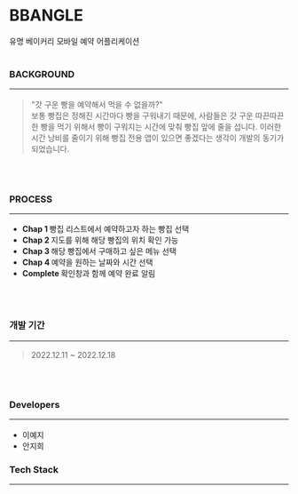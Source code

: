 # BBANGLE 
유명 베이커리 모바일 예약 어플리케이션
<br><br>

### BACKGROUND <hr/>
> "갓 구운 빵을 예약해서 먹을 수 없을까?"<br>
보통 빵집은 정해진 시간마다 빵을 구워내기 때문에, 사람들은 갓 구운 따끈따끈한 빵을 먹기 위해서 빵이 구워지는 시간에 맞춰 빵집 앞에 줄을 섭니다. 이러한 시간 낭비를 줄이기 위해 빵집 전용 앱이 있으면 좋겠다는 생각이 개발의 동기가 되었습니다.

<br><br>

### PROCESS <hr/>
* <strong>Chap 1 </strong> 빵집 리스트에서 예약하고자 하는 빵집 선택<br>
* <strong>Chap 2 </strong> 지도를 위해 해당 빵집의 위치 확인 가능<br>
* <strong>Chap 3 </strong> 해당 빵집에서 구매하고 싶은 메뉴 선택<br>
* <strong>Chap 4 </strong> 예약을 원하는 날짜와 시간 선택<br>
* <strong>Complete </strong> 확인창과 함께 예약 완료 알림<br>

<br><br>

### 개발 기간 <hr/>
> 2022.12.11 ~ 2022.12.18

<br><br>

### Developers <hr/>
* 이예지
* 안지희

### Tech Stack <hr/>
